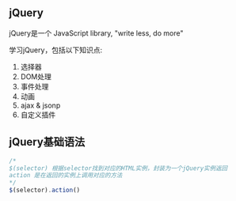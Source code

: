 
## jQuery
jQuery是一个 JavaScript library, "write less, do more"

学习jQuery，包括以下知识点:
1. 选择器
2. DOM处理
3. 事件处理
4. 动画
5. ajax & jsonp
6. 自定义插件

## jQuery基础语法
```js
/*
$(selector) 根据selector找到对应的HTML实例，封装为一个jQuery实例返回
action 是在返回的实例上调用对应的方法
*/
$(selector).action()
```